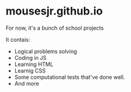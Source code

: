 # mousesjr.github.io
  For now, it's a bunch of school projects
  
It contais:
 - Logical problems solving
 - Coding in JS
 - Learning HTML
 - Learnig CSS
 - Some computational tests that've done well.
 - And more
